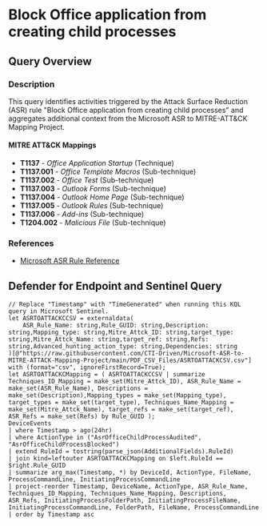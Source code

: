 # Block Office application from creating child processes

## Query Overview

### Description
This query identifies activities triggered by the Attack Surface Reduction (ASR) rule "Block Office application from creating child processes" and aggregates additional context from the Microsoft ASR to MITRE-ATT&CK Mapping Project.

#### MITRE ATT&CK Mappings
- **T1137** - *Office Application Startup* (Technique)
- **T1137.001** - *Office Template Macros* (Sub-technique)
- **T1137.002** - *Office Test* (Sub-technique)
- **T1137.003** - *Outlook Forms* (Sub-technique)
- **T1137.004** - *Outlook Home Page* (Sub-technique)
- **T1137.005** - *Outlook Rules* (Sub-technique)
- **T1137.006** - *Add-ins* (Sub-technique)
- **T1204.002** - *Malicious File* (Sub-technique)

### References
- [Microsoft ASR Rule Reference](https://learn.microsoft.com/en-us/defender-endpoint/attack-surface-reduction-rules-reference#block-all-office-applications-from-creating-child-processes)

## Defender for Endpoint and Sentinel Query

```kusto
// Replace "Timestamp" with "TimeGenerated" when running this KQL query in Microsoft Sentinel.
let ASRTOATTACKCCSV = externaldata(
    ASR_Rule_Name: string,Rule_GUID: string,Description: string,Mapping_type: string,Mitre_Attck_ID: string,target_type: string,Mitre_Attck_Name: string,target_ref: string,Refs: string,Advanced_hunting_action_type: string,Dependencies: string
)[@"https://raw.githubusercontent.com/CTI-Driven/Microsoft-ASR-to-MITRE-ATTACK-Mapping-Project/main/PDF_CSV_Files/ASRTOATTACKCSV.csv"]
with (format="csv", ignoreFirstRecord=True);
let ASRTOATTACKCMapping = ( ASRTOATTACKCCSV | summarize Techniques_ID_Mapping = make_set(Mitre_Attck_ID), ASR_Rule_Name = make_set(ASR_Rule_Name), Descriptions = make_set(Description),Mapping_types = make_set(Mapping_type), target_types = make_set(target_type), Techniques_Name_Mapping = make_set(Mitre_Attck_Name), target_refs = make_set(target_ref), ASR_Refs = make_set(Refs) by Rule_GUID );
DeviceEvents
| where Timestamp > ago(24hr)
| where ActionType in ("AsrOfficeChildProcessAudited", "AsrOfficeChildProcessBlocked")
| extend RuleId = tostring(parse_json(AdditionalFields).RuleId)
| join kind=leftouter ASRTOATTACKCMapping on $left.RuleId == $right.Rule_GUID
| summarize arg_max(Timestamp, *) by DeviceId, ActionType, FileName, ProcessCommandLine, InitiatingProcessCommandLine
| project-reorder Timestamp, DeviceName, ActionType, ASR_Rule_Name, Techniques_ID_Mapping, Techniques_Name_Mapping, Descriptions, ASR_Refs, InitiatingProcessFolderPath, InitiatingProcessFileName, InitiatingProcessCommandLine, FolderPath, FileName, ProcessCommandLine
| order by Timestamp asc 
